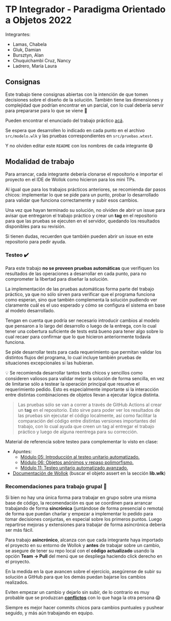 # TP Integrador - Paradigma Orientado a Objetos 2022

Integrantes:

- Lamas, Chabela 
- Gluk, Damian
- Bursztyn, Alan
- Chuquichambi Cruz, Nancy
- Ladrero, María Laura

## Consignas

Este trabajo tiene consignas abiertas con la intención de que tomen decisiones sobre el diseño de la solución. También tiene las dimensiones y complejidad que podrían encontrar en un parcial, con lo cual debería servir para prepararse para lo que se viene :muscle:

Pueden encontrar el enunciado del trabajo práctico [acá](https://docs.google.com/document/d/1s50oo4afeUFyDxo8ypkNaEhPC0yy8IHuxq-IISOUq64/edit?usp=sharing).

Se espera que desarrollen lo indicado en cada punto en el archivo `src/modelo.wlk` y las pruebas correspondientes en `src/pruebas.wtest`.

Y no olviden editar este `README` con los nombres de cada integrante :smile:

## Modalidad de trabajo

Para arrancar, cada integrante debería clonarse el repositorio e importar el proyecto en el IDE de Wollok como hicieron para los mini TPs.

Al igual que para los trabajos prácticos anteriores, se recomienda dar pasos chicos: implementar lo que se pide para un punto, probar lo desarrollado para validar que funciona correctamente y subir esos cambios.

Una vez que hayan terminado su solución, no olviden de abrir un issue para avisar que entregaron el trabajo práctico y crear un **tag** en el repositorio para que las pruebas se ejecuten en el servidor, quedando los resultados disponibles para su revisión.

Si tienen dudas, recuerden que también pueden abrir un issue en este repositorio para pedir ayuda. 

### Testeo :heavy_check_mark:

Para este trabajo **no se proveen pruebas automáticas** que verifiquen los resultados de las operaciones a desarrollar en cada punto, para no comprometer la libertad para diseñar la solución. 

La implementación de las pruebas automáticas forma parte del trabajo práctico, ya que no sólo sirven para verificar que el programa funciona como esperan, sino que también complementa la solución pudiendo ver claramente cuál es el uso esperado y cómo se configura el sistema en base al modelo desarrollado.

Tengan en cuenta que podría ser necesario introducir cambios al modelo que pensaron a lo largo del desarrollo o luego de la entrega, con lo cual tener una cobertura suficiente de tests está bueno para tener algo sobre lo cual recaer para confirmar que lo que hicieron anteriormente todavía funciona.

Se pide desarrollar tests para cada requerimiento que permitan validar los distintos flujos del programa, lo cual incluye también pruebas de situaciones excepcionales si las hubieran.

:bulb: Se recomienda desarrollar tantos tests chicos y sencillos como consideren valiosos para validar mejor la solución de forma sencilla, en vez de limitarse sólo a testear la operación principal que resuelve el requerimiento pedido. Esto es especialmente importante si la interacción entre distintas combinaciones de objetos llevan a ejecutar lógica distinta.

> Las pruebas sólo se van a correr a través de GitHub Actions al crear un **tag** en el repositorio. Esto sirve para poder ver los resultados de las pruebas sin ejecutar el código localmente, así como facilitar la comparación del código entre distintas versiones importantes del trabajo, con lo cual ayuda que creen un tag al entregar el trabajo práctico y luego de alguna reentrega para su corrección.

Material de referencia sobre testeo para complementar lo visto en clase:
- Apuntes:
  - [Módulo 05: Introducción al testeo unitario automatizado.](https://docs.google.com/document/d/1Q_v48gZfRmVfLMvC0PBpmtZyMoALbh11AwmEllP__eY/edit?usp=sharing)
  - [Módulo 06: Objetos anónimos y repaso polimorfismo.](https://docs.google.com/document/d/1j2VoBNczPsMXrIjJ4tycYU982CZahReTvzkWS9TTKV0/edit?usp=sharing)
  - [Módulo 11: Testeo unitario automatizado avanzado.](https://docs.google.com/document/d/1caDE_mlP1QMfzyVpyvh-tKshjAeYLXBkXDYrTX5zFUI/edit?usp=sharing)
- [Documentación de Wollok](https://www.wollok.org/documentacion/wollokdoc/) (buscar el objeto assert en la sección **lib.wlk**)

### Recomendaciones para trabajo grupal :busts_in_silhouette:

Si bien no hay una única forma para trabajar en grupo sobre una misma base de código, la recomendación es que se coordinen para arrancar trabajando de forma **sincrónica** (juntándose de forma presencial o remota) de forma que puedan charlar y empezar a implementar lo pedido para tomar decisiones conjuntas, en especial sobre los primeros puntos. Luego repartirse mejoras y extensiones para trabajar de forma asincrónica debería ser más fácil.

Para trabajo **asincrónico**, alcanza con que cada integrante haya importado el proyecto en su entorno de Wollok y **antes** de trabajar sobre un cambio, se asegure de tener su repo local con el **código actualizado** usando la opción **Team -> Pull** del menú que se despliega haciendo click derecho en el proyecto.

En la medida en la que avancen sobre el ejercicio, asegúrense de subir su solución a GitHub para que los demás puedan bajarse los cambios realizados.

Eviten empezar un cambio y dejarlo sin subir, de lo contrario es muy probable que se produzcan [**conflictos**](https://www.youtube.com/watch?v=sKcN7cWFniw&list=PL2xYJ49ov_ddydw7wvncxMBzB3wpqPV0u&index=7) con lo que haga la otra persona :scream:

Siempre es mejor hacer commits chicos para cambios puntuales y pushear seguido, y más aún trabajando en equipo.

